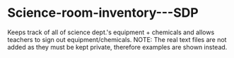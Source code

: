 # Science-room-inventory---SDP
Keeps track of all of science dept.'s equipment + chemicals and allows teachers to sign out equipment/chemicals.
NOTE: The real text files are not added as they must be kept private, therefore examples are shown instead.
